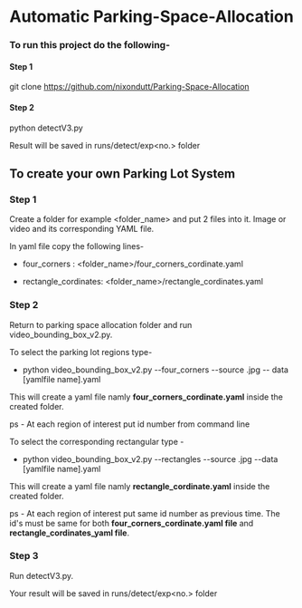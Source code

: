 # Automatic Parking-Space-Allocation

### To run this project do the following- 

#### Step 1 

git clone https://github.com/nixondutt/Parking-Space-Allocation

#### Step 2

python detectV3.py

Result will be saved in runs/detect/exp<no.> folder 

## To create your own Parking Lot System

### Step 1
Create a folder for example <folder_name> and put 2 files into it. Image or video and its corresponding YAML file. 

In yaml file copy the following lines-

  - four_corners : <folder_name>/four_corners_cordinate.yaml
  
  - rectangle_cordinates: <folder_name>/rectangle_cordinates.yaml
  
### Step 2
Return to parking space allocation folder and run video_bounding_box_v2.py.

To select the parking lot regions type-

  - python video_bounding_box_v2.py --four_corners --source <image file_name>.jpg -- data [yamlfile name].yaml 

This will create a yaml file namly **four_corners_cordinate.yaml** inside the created folder.
 
ps - At each region of interest put id number from command line

To select the corresponding rectangular type - 
  
  - python video_bounding_box_v2.py --rectangles --source <imgae file_name>.jpg --data [yamlfile name].yaml

This will create a yaml file namly **rectangle_cordinate.yaml** inside the created folder.

ps - At each region of interest put same id number as previous time. The id's must be same for both **four_corners_cordinate.yaml file** and **rectangle_cordinates_yaml file**.

### Step 3

Run detectV3.py.

Your result will be saved in runs/detect/exp<no.> folder
